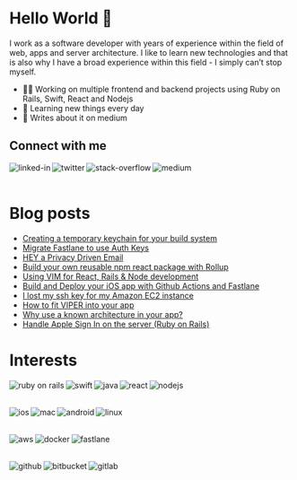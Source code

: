 # Hello World 👋
I work as a software developer with years of experience within the field of web, apps and server architecture. I like to learn new technologies and that is also why I have a broad experience within this field - I simply can’t stop myself.

- 🧑‍💻 Working on multiple frontend and backend projects using Ruby on Rails, Swift, React and Nodejs
- 🌱 Learning new things every day
- 📰 Writes about it on medium

## Connect with me

[<img align="left" alt="linked-in" src="https://img.shields.io/badge/linkedin-%230077B5.svg?&style=for-the-badge&logo=linkedin&logoColor=white" />](https://www.linkedin.com/in/rasmus-styrk-26626a54/)
[<img align="left" alt="twitter" src="https://img.shields.io/badge/twitter-%231DA1F2.svg?&style=for-the-badge&logo=twitter&logoColor=white" />](https://twitter.com/styrken_)
[<img align="left" alt="stack-overflow" src="https://img.shields.io/badge/stack%20overflow-FE7A16?logo=stack-overflow&logoColor=white&style=for-the-badge" />](https://stackoverflow.com/users/579808/rasmus-styrk)
[<img align="left" alt="medium" src="https://img.shields.io/badge/medium-%2312100E.svg?&style=for-the-badge&logo=medium&logoColor=white" />](https://byteable.dev/)

<br><br>

# Blog posts

<!-- BLOG-POST-LIST:START -->
- [Creating a temporary keychain for your build system](https://byteable.medium.com/creating-a-temporary-keychain-for-your-build-system-e598628c65fd?source=rss-a0fe90cb8fa9------2)
- [Migrate Fastlane to use Auth Keys](https://byteable.medium.com/migrate-fastlane-to-use-auth-keys-9113a666cd5d?source=rss-a0fe90cb8fa9------2)
- [HEY a Privacy Driven Email](https://byteable.medium.com/hey-a-privacy-driven-email-3293c19cf7a3?source=rss-a0fe90cb8fa9------2)
- [Build your own reusable npm react package with Rollup](https://byteable.medium.com/build-your-own-reusable-npm-react-package-with-rollup-da02b4f470f2?source=rss-a0fe90cb8fa9------2)
- [Using VIM for React, Rails & Node development](https://byteable.medium.com/using-vim-for-react-rails-node-development-80cc27bdd80b?source=rss-a0fe90cb8fa9------2)
- [Build and Deploy your iOS app with Github Actions and Fastlane](https://byteable.medium.com/build-and-deploy-your-ios-app-with-github-actions-and-fastlane-48c328cc5541?source=rss-a0fe90cb8fa9------2)
- [I lost my ssh key for my Amazon EC2 instance](https://byteable.medium.com/i-lost-my-ssh-key-for-my-amazon-ec2-instance-e4fe43baf794?source=rss-a0fe90cb8fa9------2)
- [How to fit VIPER into your app](https://byteable.medium.com/how-to-fit-viper-into-your-app-1aa194822580?source=rss-a0fe90cb8fa9------2)
- [Why use a known architecture in your app?](https://byteable.medium.com/why-use-a-known-architecture-in-your-app-39a63d10969f?source=rss-a0fe90cb8fa9------2)
- [Handle Apple Sign In on the server (Ruby on Rails)](https://byteable.medium.com/handle-apple-sign-in-on-the-server-ruby-on-rails-78f0d3b4991d?source=rss-a0fe90cb8fa9------2)
<!-- BLOG-POST-LIST:END -->

# Interests

<img align="left" alt="ruby on rails" src="https://img.shields.io/badge/ruby%20on%20rails-%2320232a.svg?&style=for-the-badge&logo=rubyonrails&logoColor=%2361DAFB" />
<img align="left" alt="swift" src="https://img.shields.io/badge/swift-%2320232a.svg?&style=for-the-badge&logo=swift&logoColor=%2361DAFB" />
<img align="left" alt="java" src="https://img.shields.io/badge/java-%2320232a.svg?&style=for-the-badge&logo=java&logoColor=%2361DAFB" />

<img align="left" alt="react" src="https://img.shields.io/badge/react-%2320232a.svg?&style=for-the-badge&logo=react&logoColor=%2361DAFB" />
<img align="left" alt="nodejs" src="https://img.shields.io/badge/node.js-%2320232a.svg?&style=for-the-badge&logo=node.js&logoColor=%2361DAFB" />

<br><br>

<img align="left" alt="ios" src="https://img.shields.io/badge/ios-%2320232a?logo=ios&logoColor=%2361DAFB&style=for-the-badge" />
<img align="left" alt="mac" src="https://img.shields.io/badge/mac-%2320232a?logo=macos&logoColor=%2361DAFB&style=for-the-badge" />
<img align="left" alt="android" src="https://img.shields.io/badge/android-%2320232a?logo=android&logoColor=%2361DAFB&style=for-the-badge" />
<img align="left" alt="linux" src="https://img.shields.io/badge/linux-%2320232a?logo=linux&logoColor=%2361DAFB&style=for-the-badge" />

<br><br>

<img align="left" alt="aws" src="https://img.shields.io/badge/Amazon%20AWS-%2320232a?logo=amazon-aws&logoColor=%2361DAFB&style=for-the-badge" />
<img align="left" alt="docker" src="https://img.shields.io/badge/docker-%2320232a?logo=docker&logoColor=%2361DAFB&style=for-the-badge" />
<img align="left" alt="fastlane" src="https://img.shields.io/badge/fastlane-%2320232a.svg?&style=for-the-badge&logo=fastlane&logoColor=%2361DAFB" />

<br><br>

<img align="left" alt="github" src="https://img.shields.io/badge/github%20actions-%2320232a.svg?&style=for-the-badge&logo=github&logoColor=%2361DAFB" />
<img align="left" alt="bitbucket" src="https://img.shields.io/badge/bitbucket%20pipelines-%2320232a.svg?&style=for-the-badge&logo=bitbucket&logoColor=%2361DAFB" />
<img align="left" alt="gitlab" src="https://img.shields.io/badge/gitlab%20pipelines-%2320232a.svg?&style=for-the-badge&logo=gitlab&logoColor=%2361DAFB" />
